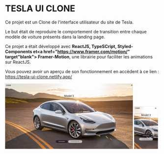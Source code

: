 # TESLA UI CLONE

Ce projet est un Clone de l'interface utilisateur du site de Tesla.

Le but était de reproduire le comportement de transition entre chaque modèle de voiture présents dans la landing page.

Ce projet a était développé avec <strong>ReactJS, TypeSCript, Styled-Components et<a href="https://www.framer.com/motion/" target"blank"> Framer-Motion</a></strong>, une librairie pour faciliter les animations sur ReactJS.

Vous pouvez avoir un aperçu de son fonctionnement en accèdent à ce lien : https://tesla-ui-clone.netlify.app/

<p float="center">
   <img src="https://github.com/walternj/tesla-ui-clone/blob/main/Capture.PNG" width="82.5%" />
   <img src="https://github.com/walternj/tesla-ui-clone/blob/main/Capture_mobile.PNG" width=15.5%" />
</p>
